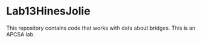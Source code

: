# Lab13HinesJolie
This repository contains code that works with data about bridges. This is an APCSA lab.
